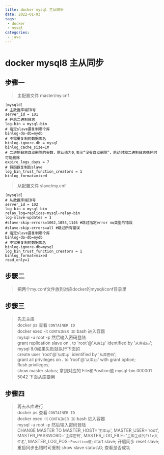 ```yaml
---
title: docker mysql 主从同步
date: 2022-01-03
tags:
 - docker
 - mysql
categories: 
 - java
---
```


# docker mysql8 主从同步

## 步骤一
> 主配置文件 master/my.cnf
```
[mysqld]
# 主数据库端ID号
server_id = 101
# 开启二进制日志
log-bin = mysql-bin
# 指定slave要复制哪个库
binlog-do-db=mydb
# 不需要复制的数据库名
binlog-ignore-db = mysql
binlog_cache_size=1M
# 二进制日志自动删除的天数，默认值为0,表示“没有自动删除”，启动时和二进制日志循环时可能删除
expire_logs_days = 7
# 将函数复制到slave
log_bin_trust_function_creators = 1
binlog_format=mixed
```
> 从配置文件 slave/my.cnf
```angular2html
[mysqld]
# 从数据库端ID号
server_id = 102
log-bin = mysql-bin
relay_log=replicas-mysql-relay-bin
log-slave-updates = 1
#slave-skip-errors=1062,1053,1146 #跳过指定error no类型的错误
#slave-skip-errors=all #跳过所有错误
# 指定slave要复制哪个库
binlog-do-db=mydb
# 不需要复制的数据库名
binlog-ignore-db=mysql
log_bin_trust_function_creators = 1
binlog_format=mixed
read_only=1
```
## 步骤二 
>把两个my.conf文件放到对应docker的mysql/conf目录里
## 步骤三
> 先去主库</br>
> docker ps 查看 `CONTAINER ID`</br>
> docker exec -it `CONTAINER ID` bash 进入容器</br>
> mysql -u root -p 然后输入密码登陆</br>
> grant replication slave on *.* to 'root'@'`从库ip`' identified by '`从库密码`';
> mysql 8.0如果失败就执行下面的</br>
> create user 'root'@'`从库ip`' identified by  '`从库密码`';</br>
> grant all privileges on *.* to 'root'@'`从库ip`' with grant option;</br>
> flush privileges;</br>
> show master status; 拿到对应的 File和Position值 mysql-bin.000001 5042 下面从库要用
## 步骤四
> 再去从库进行</br>
> docker ps 查看 `CONTAINER ID`</br>
> docker exec -it `CONTAINER ID` bash 进入容器</br>
> mysql -u root -p 然后输入密码登陆</br>
> CHANGE MASTER TO MASTER_HOST='`主库ip`', MASTER_USER='root', MASTER_PASSWORD='`主库密码`', MASTER_LOG_FILE='`主库生成的File文件名`', MASTER_LOG_POS=`Position值`;
> start slave; 开启同步  reset slave;重启同步出错时可重制
> show slave status\G; 查看是否成功
